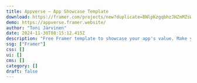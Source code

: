 ```yaml
---
title: Appverse — App Showcase Template
download: https://framer.com/projects/new?duplicate=BNlpKzgqbhzJHZmMZsW7&via=tonjrv&duplicateType=siteTemplate
demo: https://appverse.framer.website/
author: "Toni Järvinen"
date: 2024-11-30T08:15:12.415Z
description: "Free Framer template to showcase your app's value. Make your product standout with feature highlights, FAQ section, testimonials, and blog pages."
ssg: ["Framer"]
css: []
ui: []
cms: []
category: []
draft: false
---
```

